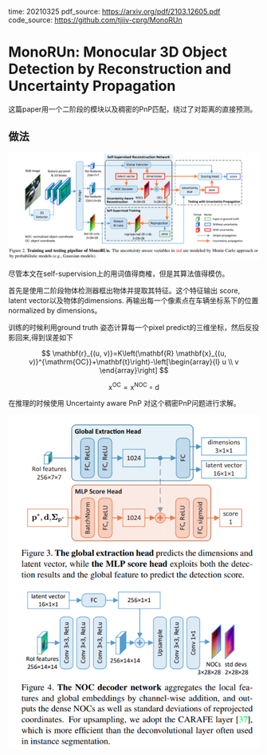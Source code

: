 time: 20210325
pdf_source: https://arxiv.org/pdf/2103.12605.pdf
code_source: https://github.com/tjiiv-cprg/MonoRUn

# MonoRUn: Monocular 3D Object Detection by Reconstruction and Uncertainty Propagation

这篇paper用一个二阶段的模块以及稠密的PnP匹配，绕过了对距离的直接预测。

## 做法

![image](res/monorun_arch.png)

尽管本文在self-supervision上的用词值得商榷，但是其算法值得模仿。

首先是使用二阶段物体检测器框出物体并提取其特征。这个特征输出 score, latent vector以及物体的dimensions. 再输出每一个像素点在车辆坐标系下的位置 normalized by dimensions。

训练的时候利用ground truth 姿态计算每一个pixel predict的三维坐标，然后反投影回来,得到误差如下

$$
\mathbf{r}_{(u, v)}=K\left(\mathbf{R} \mathbf{x}_{(u, v)}^{\mathrm{OC}}+\mathbf{t}\right)-\left[\begin{array}{l}
u \\
v
\end{array}\right]
$$

$$
\mathrm{x}^{\mathrm{OC}}=\mathrm{x}^{\mathrm{NOC}} \circ \mathrm{d}
$$


在推理的时候使用 Uncertainty aware PnP 对这个稠密PnP问题进行求解。

![image](res/monorun_modules.png)